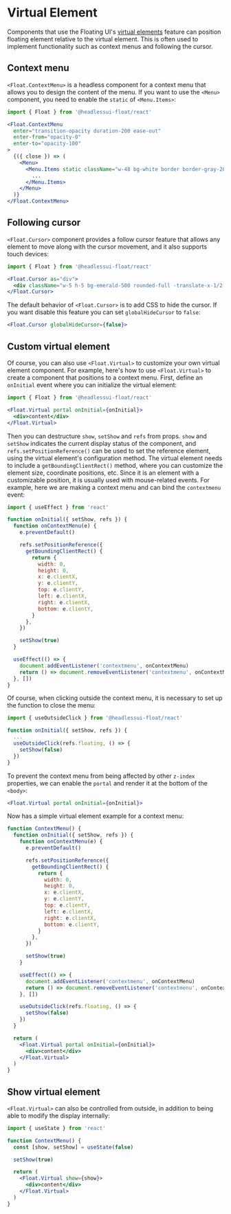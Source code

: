 # Virtual Element <Badge type="tip" text="v0.11+" />

Components that use the Floating UI's [virtual elements](https://floating-ui.com/docs/virtual-elements) feature can position floating element relative to the virtual element. This is often used to implement functionality such as context menus and following the cursor.

## Context menu

`<Float.ContextMenu>` is a headless component for a context menu that allows you to design the content of the menu. If you want to use the `<Menu>` component, you need to enable the `static` of `<Menu.Items>`:

```jsx
import { Float } from '@headlessui-float/react'

<Float.ContextMenu
  enter="transition-opacity duration-200 ease-out"
  enter-from="opacity-0"
  enter-to="opacity-100"
>
  {({ close }) => (
    <Menu>
      <Menu.Items static className="w-48 bg-white border border-gray-200 rounded-md shadow-lg overflow-hidden focus:outline-none">
        ...
      </Menu.Items>
    </Menu>
  )}
</Float.ContextMenu>
```

## Following cursor

`<Float.Cursor>` component provides a follow cursor feature that allows any element to move along with the cursor movement, and it also supports touch devices:

```jsx
import { Float } from '@headlessui-float/react'

<Float.Cursor as="div">
  <div className="w-5 h-5 bg-emerald-500 rounded-full -translate-x-1/2 -translate-y-1/2" />
</Float.Cursor>
```

The default behavior of `<Float.Cursor>` is to add CSS to hide the cursor. If you want disable this feature you can set `globalHideCursor` to `false`:

```jsx
<Float.Cursor globalHideCursor={false}>
```

## Custom virtual element

Of course, you can also use `<Float.Virtual>` to customize your own virtual element component. For example, here's how to use `<Float.Virtual>` to create a component that positions to a context menu. First, define an `onInitial` event where you can initialize the virtual element:

```jsx
import { Float } from '@headlessui-float/react'

<Float.Virtual portal onInitial={onInitial}>
  <div>content</div>
</Float.Virtual>
```

Then you can destructure `show`, `setShow` and `refs` from props. `show` and `setShow` indicates the current display status of the component, and `refs.setPositionReference()` can be used to set the reference element, using the virtual element's configuration method. The virtual element needs to include a `getBoundingClientRect()` method, where you can customize the element size, coordinate positions, etc. Since it is an element with a customizable position, it is usually used with mouse-related events. For example, here we are making a context menu and can bind the `contextmenu` event:

```jsx
import { useEffect } from 'react'

function onInitial({ setShow, refs }) {
  function onContextMenu(e) {
    e.preventDefault()

    refs.setPositionReference({
      getBoundingClientRect() {
        return {
          width: 0,
          height: 0,
          x: e.clientX,
          y: e.clientY,
          top: e.clientY,
          left: e.clientX,
          right: e.clientX,
          bottom: e.clientY,
        }
      },
    })

    setShow(true)
  }

  useEffect(() => {
    document.addEventListener('contextmenu', onContextMenu)
    return () => document.removeEventListener('contextmenu', onContextMenu)
  }, [])
}
```

Of course, when clicking outside the context menu, it is necessary to set up the function to close the menu:

```jsx
import { useOutsideClick } from '@headlessui-float/react'

function onInitial({ setShow, refs }) {
  ...
  useOutsideClick(refs.floating, () => {
    setShow(false)
  })
}
```

To prevent the context menu from being affected by other `z-index` properties, we can enable the `portal` and render it at the bottom of the `<body>`:

```jsx
<Float.Virtual portal onInitial={onInitial}>
```

Now has a simple virtual element example for a context menu:

```jsx
function ContextMenu() {
  function onInitial({ setShow, refs }) {
    function onContextMenu(e) {
      e.preventDefault()

      refs.setPositionReference({
        getBoundingClientRect() {
          return {
            width: 0,
            height: 0,
            x: e.clientX,
            y: e.clientY,
            top: e.clientY,
            left: e.clientX,
            right: e.clientX,
            bottom: e.clientY,
          }
        },
      })

      setShow(true)
    }

    useEffect(() => {
      document.addEventListener('contextmenu', onContextMenu)
      return () => document.removeEventListener('contextmenu', onContextMenu)
    }, [])

    useOutsideClick(refs.floating, () => {
      setShow(false)
    })
  }

  return (
    <Float.Virtual portal onInitial={onInitial}>
      <div>content</div>
    </Float.Virtual>
  )
}
```

## Show virtual element

`<Float.Virtual>` can also be controlled from outside, in addition to being able to modify the display internally:

```jsx
import { useState } from 'react'

function ContextMenu() {
  const [show, setShow] = useState(false)

  setShow(true)

  return (
    <Float.Virtual show={show}>
      <div>content</div>
    </Float.Virtual>
  )
}
```
